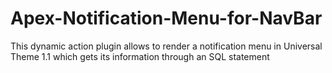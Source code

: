 # Apex-Notification-Menu-for-NavBar
This dynamic action plugin allows to render a notification menu in Universal Theme 1.1 which gets its information through an SQL statement
